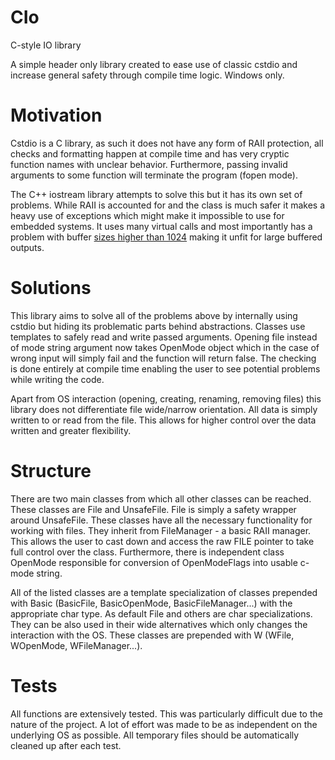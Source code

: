 # CIo
C-style IO library

A simple header only library created to ease use of classic cstdio and increase general safety through compile time logic.
Windows only.

# Motivation 

Cstdio is a C library, as such it does not have any form of RAII protection, all checks and formatting happen at compile time and has very cryptic function names with unclear behavior. Furthermore, passing invalid arguments to some function will terminate the program (fopen mode).

The C++ iostream library attempts to solve this but it has its own set of problems. While RAII is accounted for and the class is much safer it makes a heavy use of exceptions which might make it impossible to use for embedded systems. It uses many virtual calls and most importantly has a problem with buffer [sizes higher than 1024](https://stackoverflow.com/a/48585805) making it unfit for large buffered outputs.

# Solutions

This library aims to solve all of the problems above by internally using cstdio but hiding its problematic parts behind abstractions. Classes use templates to safely read and write passed arguments. Opening file instead of mode string argument now takes OpenMode object which in the case of wrong input will simply fail and the function will return false. The checking is done entirely at compile time enabling the user to see potential problems while writing the code.

Apart from OS interaction (opening, creating, renaming, removing files) this library does not differentiate file wide/narrow orientation. All data is simply written to or read from the file. This allows for higher control over the data written and greater flexibility.

# Structure

There are two main classes from which all other classes can be reached. These classes are File and UnsafeFile. File is simply a safety wrapper around UnsafeFile. These classes have all the necessary functionality for working with files. They inherit from FileManager - a basic RAII manager. This allows the user to cast down and access the raw FILE pointer to take full control over the class. Furthermore, there is independent class OpenMode responsible for conversion of OpenModeFlags into usable c-mode string.

All of the listed classes are a template specialization of classes prepended with Basic (BasicFile, BasicOpenMode, BasicFileManager...) with the appropriate char type. As default File and others are char specializations. They can be also used in their wide alternatives which only changes the interaction with the OS. These classes are prepended with W (WFile, WOpenMode, WFileManager...).

# Tests

All functions are extensively tested. This was particularly difficult due to the nature of the project. A lot of effort was made to be as independent on the underlying OS as possible. All temporary files should be automatically cleaned up after each test.

